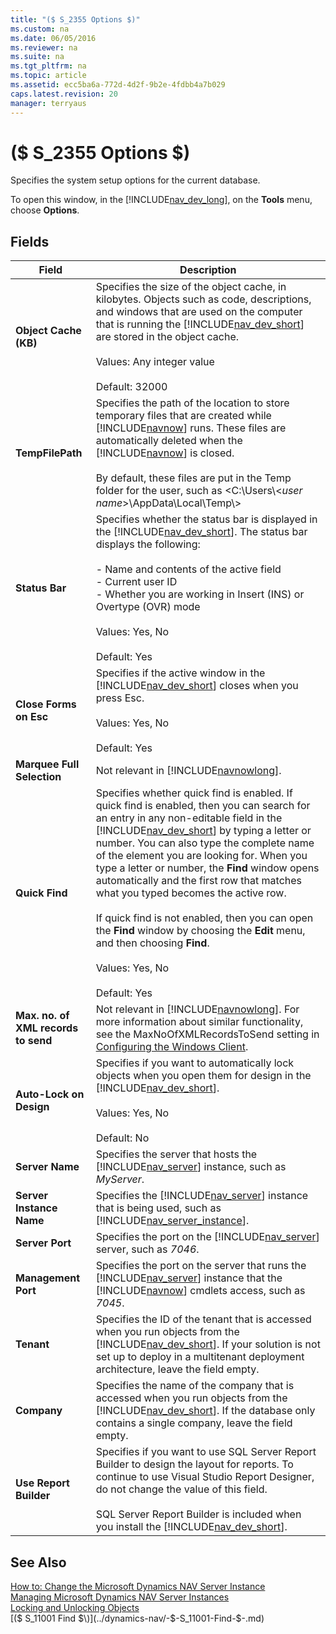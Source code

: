 ```yaml
---
title: "($ S_2355 Options $)"
ms.custom: na
ms.date: 06/05/2016
ms.reviewer: na
ms.suite: na
ms.tgt_pltfrm: na
ms.topic: article
ms.assetid: ecc5ba6a-772d-4d2f-9b2e-4fdbb4a7b029
caps.latest.revision: 20
manager: terryaus
---
```

# ($ S_2355 Options $)
Specifies the system setup options for the current database.  
  
 To open this window, in the [!INCLUDE[nav_dev_long](../dynamics-nav/includes/nav_dev_long_md.md)], on the **Tools** menu, choose **Options**.  
  
## Fields  
  
|Field|Description|  
|-----------|-----------------|  
|**Object Cache \(KB\)**|Specifies the size of the object cache, in kilobytes. Objects such as code, descriptions, and windows that are used on the computer that is running the [!INCLUDE[nav_dev_short](../dynamics-nav/includes/nav_dev_short_md.md)] are stored in the object cache.<br /><br /> Values: Any integer value<br /><br /> Default: 32000|  
|**TempFilePath**|Specifies the path of the location to store temporary files that are created while [!INCLUDE[navnow](../dynamics-nav/includes/navnow_md.md)] runs. These files are automatically deleted when the [!INCLUDE[navnow](../dynamics-nav/includes/navnow_md.md)] is closed.<br /><br /> By default, these files are put in the Temp folder for the user, such as \<C:\\Users\\\<*user name*\>\\AppData\\Local\\Temp\\\>|  
|**Status Bar**|Specifies whether the status bar is displayed in the [!INCLUDE[nav_dev_short](../dynamics-nav/includes/nav_dev_short_md.md)]. The status bar displays the following:<br /><br /> -   Name and contents of the active field<br />-   Current user ID<br />-   Whether you are working in Insert \(INS\) or Overtype \(OVR\) mode<br /><br /> Values: Yes, No<br /><br /> Default: Yes|  
|**Close Forms on Esc**|Specifies if the active window in the [!INCLUDE[nav_dev_short](../dynamics-nav/includes/nav_dev_short_md.md)] closes when you press Esc.<br /><br /> Values: Yes, No<br /><br /> Default: Yes|  
|**Marquee Full Selection**|Not relevant in [!INCLUDE[navnowlong](../dynamics-nav/includes/navnowlong_md.md)].|  
|**Quick Find**|Specifies whether quick find is enabled. If quick find is enabled, then you can search for an entry in any non\-editable field in the [!INCLUDE[nav_dev_short](../dynamics-nav/includes/nav_dev_short_md.md)] by typing a letter or number. You can also type the complete name of the element you are looking for. When you type a letter or number, the **Find** window opens automatically and the first row that matches what you typed becomes the active row.<br /><br /> If quick find is not enabled, then you can open the **Find** window by choosing the **Edit** menu, and then choosing **Find**.<br /><br /> Values: Yes, No<br /><br /> Default: Yes|  
|**Max. no. of XML records to send**|Not relevant in [!INCLUDE[navnowlong](../dynamics-nav/includes/navnowlong_md.md)]. For more information about similar functionality, see the MaxNoOfXMLRecordsToSend setting in [Configuring the Windows Client](../dynamics-nav/Configuring-the-Windows-Client.md).|  
|**Auto\-Lock on Design**|Specifies if you want to automatically lock objects when you open them for design in the [!INCLUDE[nav_dev_short](../dynamics-nav/includes/nav_dev_short_md.md)].<br /><br /> Values: Yes, No<br /><br /> Default: No|  
|**Server Name**|Specifies the server that hosts the [!INCLUDE[nav_server](../dynamics-nav/includes/nav_server_md.md)] instance, such as *MyServer*.|  
|**Server Instance Name**|Specifies the [!INCLUDE[nav_server](../dynamics-nav/includes/nav_server_md.md)] instance that is being used, such as [!INCLUDE[nav_server_instance](../dynamics-nav/includes/nav_server_instance_md.md)].|  
|**Server Port**|Specifies the port on the [!INCLUDE[nav_server](../dynamics-nav/includes/nav_server_md.md)] server, such as *7046*.|  
|**Management Port**|Specifies the port on the server that runs the [!INCLUDE[nav_server](../dynamics-nav/includes/nav_server_md.md)] instance that the [!INCLUDE[navnow](../dynamics-nav/includes/navnow_md.md)] cmdlets access, such as *7045*.|  
|**Tenant**|Specifies the ID of the tenant that is accessed when you run objects from the [!INCLUDE[nav_dev_short](../dynamics-nav/includes/nav_dev_short_md.md)]. If your solution is not set up to deploy in a multitenant deployment architecture, leave the field empty.|  
|**Company**|Specifies the name of the company that is accessed when you run objects from the [!INCLUDE[nav_dev_short](../dynamics-nav/includes/nav_dev_short_md.md)]. If the database only contains a single company, leave the field empty.|  
|**Use Report Builder**|Specifies if you want to use SQL Server Report Builder to design the layout for reports. To continue to use Visual Studio Report Designer, do not change the value of this field.<br /><br /> SQL Server Report Builder is included when you install the [!INCLUDE[nav_dev_short](../dynamics-nav/includes/nav_dev_short_md.md)].|  
  
## See Also  
 [How to: Change the Microsoft Dynamics NAV Server Instance](../Topic/How%20to:%20Change%20the%20Microsoft%20Dynamics%20NAV%20Server%20Instance.md)   
 [Managing Microsoft Dynamics NAV Server Instances](../dynamics-nav/Managing-Microsoft-Dynamics-NAV-Server-Instances.md)   
 [Locking and Unlocking Objects](../dynamics-nav/Locking-and-Unlocking-Objects.md)   
 [\($ S\_11001 Find $\)](../dynamics-nav/-$-S_11001-Find-$-.md)